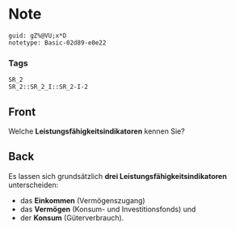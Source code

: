 # Note
```
guid: gZ%@VU;x*D
notetype: Basic-02d89-e0e22
```

### Tags
```
SR_2
SR_2::SR_2_I::SR_2-I-2
```

## Front
Welche <b>Leistungsfähigkeitsindikatoren</b> kennen Sie?

## Back
Es lassen sich grundsätzlich <b>drei
Leistungsfähigkeitsindikatoren</b> unterscheiden:
<ul>
  <li>das <b>Einkommen</b> (Vermögenszugang)
  <li>das <b>Vermögen</b> (Konsum- und Investitionsfonds) und
  <li>der <b>Konsum</b> (Güterverbrauch).
</ul>
